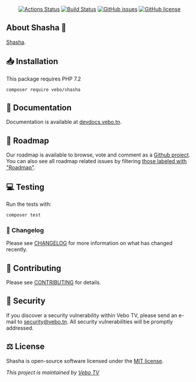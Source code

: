 <p align="center">
<a href="https://github.com/fwdmo/vebo-shasha/actions"><img src="https://github.com/fwdmo/vebo-shasha/workflows/Test/badge.svg" alt="Actions Status"></a>
<a href="https://travis-ci.com/fwdmo/vebo-shasha"><img src="https://travis-ci.com/fwdmo/vebo-shasha.svg?token=JZk2BNvm4pLszvyxpzk2&branch=master" alt="Build Status"></a>
<a href="https://github.com/fwdmo/vebo-shasha/issues"><img src="https://img.shields.io/github/issues/fwdmo/vebo-shasha" alt="GitHub issues"></a>
<a href="https://github.com/fwdmo/vebo-shasha/blob/master/LICENSE.md"><img src="https://img.shields.io/github/license/fwdmo/vebo-shasha" alt="GitHub license"></a>
</p>

## About Shasha 👋

[Shasha](https://devdocs.vebo.tn/code/shasha/).

## 📥 Installation

This package requires PHP 7.2

~~~
composer require vebo/shasha
~~~

## 📄 Documentation

Documentation is available at [devdocs.vebo.tn](https://devdocs.vebo.tn/code/shasha/).

## 📍 Roadmap

Our roadmap is available to browse, vote and comment as a [Github project](https://github.com/orgs/VeboTV/projects/1). 
You can also see all roadmap related issues by filtering [those labeled with "Roadmap"](https://github.com/VeboTV/Shasha/labels/Roadmap).

## 💻 Testing

Run the tests with:

``` bash
composer test
```

### 📝 Changelog

Please see [CHANGELOG](CHANGELOG.md) for more information on what has changed recently.

## 🤝 Contributing

Please see [CONTRIBUTING](CONTRIBUTING.md) for details.

## 🔐 Security

If you discover a security vulnerability within Vebo TV, please send an e-mail to [security@vebo.tn](mailto:security@vebo.tn). All security vulnerabilities will be promptly addressed.

## ⚖️ License

Shasha is open-source software licensed under the [MIT license](https://opensource.org/licenses/MIT).

_This project is maintained by [Vebo TV](https://vebo.tn/)_